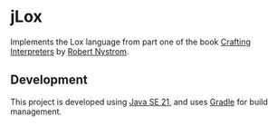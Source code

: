 # jLox

Implements the Lox language from part one of the book
[Crafting Interpreters][1] by [Robert Nystrom][2].

## Development

This project is developed using [Java SE 21][3], and uses [Gradle][4] for build
management.

[1]: https://craftinginterpreters.com
[2]: https://journal.stuffwithstuff.com/
[3]: https://www.oracle.com/java/technologies/javase/jdk21-archive-downloads.html
[4]: https://gradle.org/
